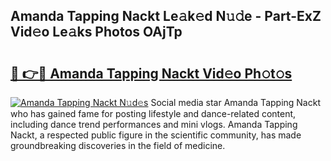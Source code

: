 ## Amanda Tapping Nackt Le𝚊k𝚎d N𝚞𝚍e - Part-ExZ Vid𝚎o Le𝚊ks Photos OAjTp

# <h2><a href="http://fb3obmv.evod.top/?m=Amanda+Tapping+Nackt">🔗 👉🔴 Amanda Tapping Nackt Vid𝚎o Ph𝚘t𝚘s</a></h2>

[![Amanda Tapping Nackt N𝚞d𝚎s](https://i.imgur.com/8V9OHl7.gif)](http://fb3obmv.evod.top/?m=Amanda+Tapping+Nackt)
Social media star Amanda Tapping Nackt who has gained fame for posting lifestyle and dance-related content, including dance trend performances and mini vlogs. Amanda Tapping Nackt, a respected public figure in the scientific community, has made groundbreaking discoveries in the field of medicine. 
